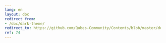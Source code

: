 ```yaml
---
lang: en
layout: doc
redirect_from:
- /doc/dark-theme/
redirect_to: https://github.com/Qubes-Community/Contents/blob/master/docs/customization/dark-theme.md
ref: 74
---
```

